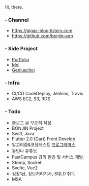 Hi, there.

### - Channel
* https://gigas-blog.tistory.com
* https://github.com/bonjin-app

### - Side Project
* [Portfolio](http://gigas.synology.me:9090)
* [Idol](http://gigas.synology.me:9091)
* [Geniuschoi](http://gigas.synology.me:7070/geniuschoi)

### - Infra
* CI/CD CodeDeploy, Jenkins, Travis
* AWS EC2, S3, RDS

### - Todo
* 블로그 글 꾸준히 작성.
* BONJIN Project
* Swift, Java
* Flutter 2.0 (Dart) Front Develop
* 알고리즘&코딩테스트 [프로그래머스](https://programmers.co.kr/)
* 동빈나 유튜브
* FastCampus 강의 완강 및 서비스 개발.
* Stomp, Socket
* Svelte, Vue2
* 컴활1급, 정보처리기사, SQLD 취득
* MSA
